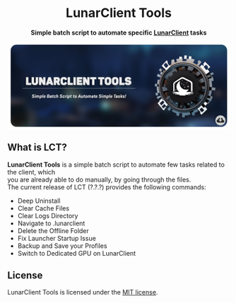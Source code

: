 <h1 align="center">
    LunarClient Tools
</h1>
<p align="center">
    <strong>Simple batch script to automate specific <a href="https://lunarclient.com">LunarClient</a> tasks</strong>
</p>
<p align="center">
    <a href=https://github.com/Vaption/LunarClientTools/releases><img align=center src=".github/images/lct_banner.png" width="900" alt="banner"></a></br>
</p>

  ## What is LCT?
  **LunarClient Tools** is a simple batch script to automate few tasks related to the client, which </br> you are already able to do manually, by going through the files. </br> The current release of LCT (?.?.?) provides the following commands: </br>
  - Deep Uninstall
  - Clear Cache Files
  - Clear Logs Directory
  - Navigate to .lunarclient
  - Delete the Offline Folder
  - Fix Launcher Startup Issue
  - Backup and Save your Profiles
  - Switch to Dedicated GPU on LunarClient

  ## License
LunarClient Tools is licensed under the <a href="https://github.com/Vaption/LunarClientTools/blob/main/LICENSE">MIT license</a>.